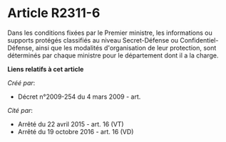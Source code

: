 # Article R2311-6

Dans les conditions fixées par le Premier ministre, les informations ou supports protégés classifiés au niveau Secret-Défense
ou Confidentiel-Défense, ainsi que les modalités d'organisation de leur protection, sont déterminés par chaque ministre pour
le département dont il a la charge.

**Liens relatifs à cet article**

_Créé par_:

  - Décret n°2009-254 du 4 mars 2009 - art.

_Cité par_:

  - Arrêté du 22 avril 2015 - art. 16 (VT)
  - Arrêté du 19 octobre 2016 - art. 16 (VD)
